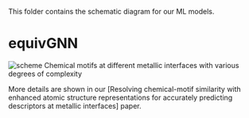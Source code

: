 This folder contains the schematic diagram for our ML models.

# equivGNN
![scheme](./equivgnn.png)
Chemical motifs at different metallic interfaces with various degrees of complexity

More details are shown in our [Resolving chemical-motif similarity with enhanced atomic structure representations for accurately predicting descriptors at metallic interfaces] paper.
